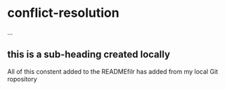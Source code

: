 # conflict-resolution
...
## this is a sub-heading created locally

All of this constent added to the READMEfilr has added from my local Git ropository